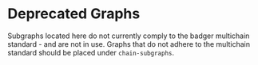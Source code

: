 # Deprecated Graphs

Subgraphs located here do not currently comply to the badger multichain standard - and are not in use. 
Graphs that do not adhere to the multichain standard should be placed under `chain-subgraphs`.
